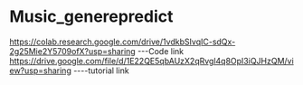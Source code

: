 # Music_generepredict
https://colab.research.google.com/drive/1vdkbSIvqIC-sdQx-2g25Mie2Y5709ofX?usp=sharing ---Code link
https://drive.google.com/file/d/1E22QE5qbAUzX2qRvgl4q8OpI3iQJHzQM/view?usp=sharing  ----tutorial link
